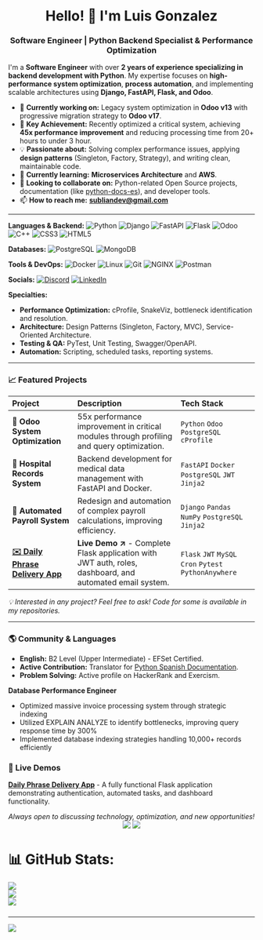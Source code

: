 <h1 align="center">Hello! 👋 I'm Luis Gonzalez</h1>
<h3 align="center">Software Engineer | Python Backend Specialist & Performance Optimization</h3>

I'm a **Software Engineer** with over **2 years of experience specializing in backend development with Python**. My expertise focuses on **high-performance system optimization**, **process automation**, and implementing scalable architectures using **Django, FastAPI, Flask, and Odoo**.

- 🔭 **Currently working on:** Legacy system optimization in **Odoo v13** with progressive migration strategy to **Odoo v17**.
- 🚀 **Key Achievement:** Recently optimized a critical system, achieving **45x performance improvement** and reducing processing time from 20+ hours to under 3 hour.
- 💡 **Passionate about:** Solving complex performance issues, applying **design patterns** (Singleton, Factory, Strategy), and writing clean, maintainable code.
- 🌱 **Currently learning:** **Microservices Architecture** and **AWS**.
- 👯 **Looking to collaborate on:** Python-related Open Source projects, documentation (like [python-docs-es](https://github.com/python/python-docs-es)), and developer tools.
- 📫 **How to reach me:** **subliandev@gmail.com**

---

**Languages & Backend:**
![Python](https://img.shields.io/badge/Python-3776AB?style=for-the-badge&logo=python&logoColor=white)
![Django](https://img.shields.io/badge/Django-092E20?style=for-the-badge&logo=django&logoColor=white)
![FastAPI](https://img.shields.io/badge/FastAPI-005571?style=for-the-badge&logo=fastapi)
![Flask](https://img.shields.io/badge/Flask-000000?style=for-the-badge&logo=flask&logoColor=white)
![Odoo](https://img.shields.io/badge/Odoo-714B67?style=for-the-badge&logo=odoo&logoColor=white)
![C++](https://img.shields.io/badge/c++-%2300599C.svg?style=plastic&logo=c%2B%2B&logoColor=white) 
![CSS3](https://img.shields.io/badge/css3-%231572B6.svg?style=plastic&logo=css3&logoColor=white) 
![HTML5](https://img.shields.io/badge/html5-%23E34F26.svg?style=plastic&logo=html5&logoColor=white) 

**Databases:**
![PostgreSQL](https://img.shields.io/badge/PostgreSQL-316192?style=for-the-badge&logo=postgresql&logoColor=white)
![MongoDB](https://img.shields.io/badge/MongoDB-4EA94B?style=for-the-badge&logo=mongodb&logoColor=white)

**Tools & DevOps:**
![Docker](https://img.shields.io/badge/Docker-2496ED?style=for-the-badge&logo=docker&logoColor=white)
![Linux](https://img.shields.io/badge/Linux-FCC624?style=for-the-badge&logo=linux&logoColor=black)
![Git](https://img.shields.io/badge/Git-F05032?style=for-the-badge&logo=git&logoColor=white)
![NGINX](https://img.shields.io/badge/Nginx-009639?style=for-the-badge&logo=nginx&logoColor=white)
![Postman](https://img.shields.io/badge/Postman-FF6C37?style=for-the-badge&logo=postman&logoColor=white)

**Socials:**
[![Discord](https://img.shields.io/badge/Discord-%237289DA.svg?logo=discord&logoColor=white)](https://discord.gg/subliandev) [![LinkedIn](https://img.shields.io/badge/LinkedIn-%230077B5.svg?logo=linkedin&logoColor=white)](https://linkedin.com/in/https://www.linkedin.com/in/luisangelgp) 

**Specialties:**
- **Performance Optimization:** cProfile, SnakeViz, bottleneck identification and resolution.
- **Architecture:** Design Patterns (Singleton, Factory, MVC), Service-Oriented Architecture.
- **Testing & QA:** PyTest, Unit Testing, Swagger/OpenAPI.
- **Automation:** Scripting, scheduled tasks, reporting systems.

---

### 📈 Featured Projects

| Project | Description | Tech Stack |
| :--- | :--- | :--- |
| **🚀 Odoo System Optimization** | 55x performance improvement in critical modules through profiling and query optimization. | `Python` `Odoo` `PostgreSQL` `cProfile` |
| **🏥 Hospital Records System** | Backend development for medical data management with FastAPI and Docker. | `FastAPI` `Docker` `PostgreSQL` `JWT` `Jinja2`|
| **💸 Automated Payroll System** | Redesign and automation of complex payroll calculations, improving efficiency. | `Django` `Pandas` `NumPy`  `PostgreSQL` `Jinja2` |
| **[✉️ Daily Phrase Delivery App](https://subliandev.pythonanywhere.com/)** | **Live Demo ↗** - Complete Flask application with JWT auth, roles, dashboard, and automated email system. | `Flask` `JWT` `MySQL`  `Cron` `Pytest` `PythonAnywhere` |
*💡 Interested in any project? Feel free to ask! Code for some is available in my repositories.*

---

### 🌎 Community & Languages

- **English:** B2 Level (Upper Intermediate) - EFSet Certified.
- **Active Contribution:** Translator for [Python Spanish Documentation](https://github.com/python/python-docs-es).
- **Problem Solving:** Active profile on HackerRank and Exercism.

**Database Performance Engineer**
- Optimized massive invoice processing system through strategic indexing
- Utilized EXPLAIN ANALYZE to identify bottlenecks, improving query response time by 300%
- Implemented database indexing strategies handling 10,000+ records efficiently

### 🚀 Live Demos
[**Daily Phrase Delivery App**](https://subliandev.pythonanywhere.com/) - A fully functional Flask application demonstrating authentication, automated tasks, and dashboard functionality.


<p align="center">
   <i>Always open to discussing technology, optimization, and new opportunities!</i>
   <br/>
   <a href="mailto:subliandev@gmail.com"><img src="https://img.shields.io/badge/Email-subliandev@gmail.com-blue?style=flat&logo=gmail"></a>
   <a href="https://www.linkedin.com/in/luisangelgp/"><img src="https://img.shields.io/badge/LinkedIn-Luis%20González-blue?style=flat&logo=linkedin"></a>
</p>

# 📊 GitHub Stats:
![](https://github-readme-stats.vercel.app/api?username=sublian&theme=gruvbox&hide_border=true&include_all_commits=false&count_private=false)<br/>
![](https://github-readme-streak-stats.herokuapp.com/?user=sublian&theme=gruvbox&hide_border=true)<br/>
![](https://github-readme-stats.vercel.app/api/top-langs/?username=sublian&theme=gruvbox&hide_border=true&include_all_commits=false&count_private=false&layout=compact)

### 

---
[![](https://visitcount.itsvg.in/api?id=sublian&icon=8&color=0)](https://visitcount.itsvg.in)

<!-- Proudly created with GPRM ( https://gprm.itsvg.in ) -->
